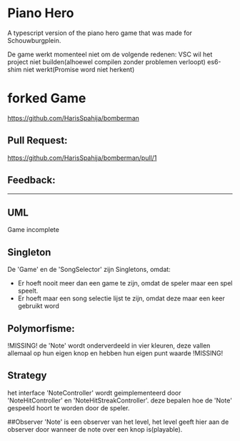# Piano Hero
A typescript version of the piano hero game that was made for Schouwburgplein.

De game werkt momenteel niet om de volgende redenen:
VSC wil het project niet builden(alhoewel compilen zonder problemen verloopt)
es6-shim niet werkt(Promise word niet herkent)

# forked Game
https://github.com/HarisSpahija/bomberman
## Pull Request:
https://github.com/HarisSpahija/bomberman/pull/1
## Feedback:
----
## UML
Game incomplete
## Singleton
De 'Game' en de 'SongSelector' zijn Singletons, omdat:
<ul>
  <li>Er hoeft nooit meer dan een game te zijn, omdat de speler maar een spel speelt.</li>
  <li>Er hoeft maar een song selectie lijst te zijn, omdat deze maar een keer gebruikt word</li>
</ul>

## Polymorfisme:
!MISSING!
de 'Note' wordt onderverdeeld in vier kleuren, deze vallen allemaal op hun eigen knop en hebben hun eigen punt waarde
!MISSING!

## Strategy
het interface 'NoteController' wordt geimplementeerd door 'NoteHitController' en 'NoteHitStreakController'.
deze bepalen hoe de 'Note' gespeeld hoort te worden door de speler.

##Observer
'Note' is een observer van het level, het level geeft hier aan de observer door wanneer de note over een knop is(playable).
